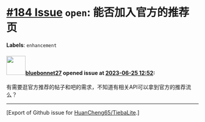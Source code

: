 # [\#184 Issue](https://github.com/HuanCheng65/TiebaLite/issues/184) `open`: 能否加入官方的推荐页
**Labels**: `enhancement`


#### <img src="https://avatars.githubusercontent.com/u/43867506?u=378fa99c48d353b43059e64c5a6534c7fe49017b&v=4" width="50">[bluebonnet27](https://github.com/bluebonnet27) opened issue at [2023-06-25 12:52](https://github.com/HuanCheng65/TiebaLite/issues/184):

有需要逛官方推荐的帖子和吧的需求，不知道有相关API可以拿到官方的推荐流么？




-------------------------------------------------------------------------------



[Export of Github issue for [HuanCheng65/TiebaLite](https://github.com/HuanCheng65/TiebaLite).]
